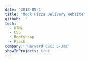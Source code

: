 ```yaml
---
date: '2018-09-1'
title: 'Mock Pizza Delivery Website'
github: ''
tech:
  - HTML
  - CSS
  - Bootstrap
  - Flask
company: 'Harvard CSCI S-33a'
showInProjects: true
---
```

